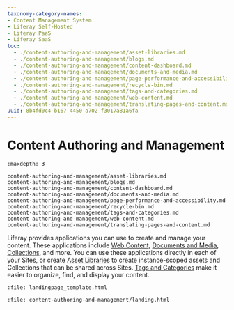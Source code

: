 ```yaml
---
taxonomy-category-names:
- Content Management System
- Liferay Self-Hosted
- Liferay PaaS
- Liferay SaaS
toc:
  - ./content-authoring-and-management/asset-libraries.md
  - ./content-authoring-and-management/blogs.md
  - ./content-authoring-and-management/content-dashboard.md
  - ./content-authoring-and-management/documents-and-media.md
  - ./content-authoring-and-management/page-performance-and-accessibility.md
  - ./content-authoring-and-management/recycle-bin.md
  - ./content-authoring-and-management/tags-and-categories.md
  - ./content-authoring-and-management/web-content.md
  - ./content-authoring-and-management/translating-pages-and-content.md
uuid: 8b4fd0c4-b167-4450-a702-f3017a81a6fa
---
```

# Content Authoring and Management

```{toctree}
:maxdepth: 3

content-authoring-and-management/asset-libraries.md
content-authoring-and-management/blogs.md
content-authoring-and-management/content-dashboard.md
content-authoring-and-management/documents-and-media.md
content-authoring-and-management/page-performance-and-accessibility.md
content-authoring-and-management/recycle-bin.md
content-authoring-and-management/tags-and-categories.md
content-authoring-and-management/web-content.md
content-authoring-and-management/translating-pages-and-content.md
```

Liferay provides applications you can use to create and manage your content. These applications include [Web Content](./content-authoring-and-management/web-content/web-content-articles/adding-a-basic-web-content-article.md), [Documents and Media](./content-authoring-and-management/documents-and-media.md), [Collections](site-building/displaying-content/collections-and-collection-pages/about-collections-and-collection-pages.md), and more. You can use these applications directly in each of your Sites, or create [Asset Libraries](./content-authoring-and-management/asset-libraries.md) to create instance-scoped assets and Collections that can be shared across Sites. [Tags and Categories](./content-authoring-and-management/tags-and-categories.md) make it easier to organize, find, and display your content.

```{raw} html
:file: landingpage_template.html
```

```{raw} html
:file: content-authoring-and-management/landing.html
```
